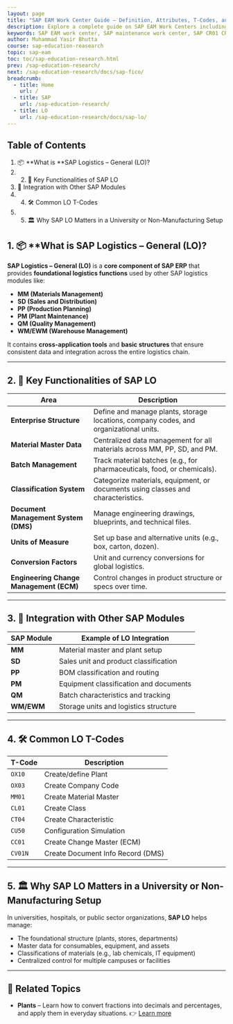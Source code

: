 ```yaml
---
layout: page
title: "SAP EAM Work Center Guide – Definition, Attributes, T-Codes, and IT Support Example"
description: Explore a complete guide on SAP EAM Work Centers including definitions, key attributes, usage in maintenance orders, related transaction codes, and a real-world IT support center example for universities.
keywords: SAP EAM work center, SAP maintenance work center, SAP CR01 CR02 CR03, SAP work center example, SAP work center attributes, IT support in SAP EAM, SAP maintenance order work center, SAP PM functional location, SAP EAM university example, SAP work center cost planning, SAP PM training content
author: Muhammad Yasir Bhutta
course: sap-education-reasearch
topic: sap-eam
toc: toc/sap-education-research.html
prev: /sap-education-research/
next: /sap-education-research/docs/sap-fico/
breadcrumb:
  - title: Home
    url: /
  - title: SAP
    url: /sap-education-research/
  - title: LO
    url: /sap-education-research/docs/sap-lo/
---
```


## Table of Contents

1. 📦 **What is **SAP Logistics – General (LO)?
2. 2. 🧱 Key Functionalities of SAP LO
3. 🔗 Integration with Other SAP Modules
4. 4. 🛠️ Common LO T-Codes
5. 5. 🏛️ Why SAP LO Matters in a University or Non-Manufacturing Setup
   
## 1. 📦 **What is **SAP Logistics – General (LO)?**

**SAP Logistics – General (LO)** is a **core component of SAP ERP** that provides **foundational logistics functions** used by other SAP logistics modules like:

* **MM (Materials Management)**
* **SD (Sales and Distribution)**
* **PP (Production Planning)**
* **PM (Plant Maintenance)**
* **QM (Quality Management)**
* **WM/EWM (Warehouse Management)**

It contains **cross-application tools** and **basic structures** that ensure consistent data and integration across the entire logistics chain.

---

## 2. 🧱 Key Functionalities of SAP LO

| Area                                    | Description                                                                           |
| --------------------------------------- | ------------------------------------------------------------------------------------- |
| **Enterprise Structure**                | Define and manage plants, storage locations, company codes, and organizational units. |
| **Material Master Data**                | Centralized data management for all materials across MM, PP, SD, and PM.              |
| **Batch Management**                    | Track material batches (e.g., for pharmaceuticals, food, or chemicals).               |
| **Classification System**               | Categorize materials, equipment, or documents using classes and characteristics.      |
| **Document Management System (DMS)**    | Manage engineering drawings, blueprints, and technical files.                         |
| **Units of Measure**                    | Set up base and alternative units (e.g., box, carton, dozen).                         |
| **Conversion Factors**                  | Unit and currency conversions for global logistics.                                   |
| **Engineering Change Management (ECM)** | Control changes in product structure or specs over time.                              |

---

## 3. 🔗 Integration with Other SAP Modules

| SAP Module | Example of LO Integration              |
| ---------- | -------------------------------------- |
| **MM**     | Material master and plant setup        |
| **SD**     | Sales unit and product classification  |
| **PP**     | BOM classification and routing         |
| **PM**     | Equipment classification and documents |
| **QM**     | Batch characteristics and tracking     |
| **WM/EWM** | Storage units and logistics structure  |

---

## 4. 🛠️ Common LO T-Codes

| T-Code  | Description                       |
| ------- | --------------------------------- |
| `OX10`  | Create/define Plant               |
| `OX03`  | Create Company Code               |
| `MM01`  | Create Material Master            |
| `CL01`  | Create Class                      |
| `CT04`  | Create Characteristic             |
| `CU50`  | Configuration Simulation          |
| `CC01`  | Create Change Master (ECM)        |
| `CV01N` | Create Document Info Record (DMS) |

---

## 5. 🏛️ Why SAP LO Matters in a University or Non-Manufacturing Setup

In universities, hospitals, or public sector organizations, **SAP LO** helps manage:

* The foundational structure (plants, stores, departments)
* Master data for consumables, equipment, and assets
* Classifications of materials (e.g., lab chemicals, IT equipment)
* Centralized control for multiple campuses or facilities

---

## 📘 **Related Topics**

* **Plants** – Learn how to convert fractions into decimals and percentages, and apply them in everyday situations.
  👉 [Learn more](#)
